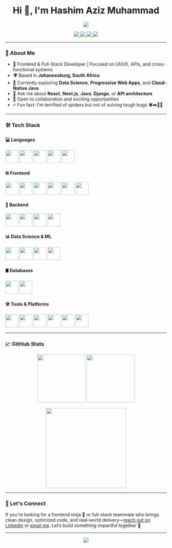 <h1 align="center">Hi 👋, I'm Hashim Aziz Muhammad</h1>

<p align="center">
  <img src="https://readme-typing-svg.demolab.com?font=Fira+Code&size=22&pause=1000&color=F77B91&center=true&vCenter=true&width=500&lines=Frontend+Developer+%7C+React+%7C+Next.js+%7C+Tailwind;Full+Stack+Dev+%7C+Java+%7C+Django+%7C+Node.js;Always+Learning+%F0%9F%92%AB+Always+Building" />
</p>

<p align="center">
  <a href="https://hashimaziz88.github.io" target="_blank">
    <img src="https://img.shields.io/badge/Portfolio-000000?style=for-the-badge&logo=vercel&logoColor=white" />
  </a>
  <a href="mailto:hashimazizm@gmail.com" target="_blank">
    <img src="https://img.shields.io/badge/Gmail-D14836?style=for-the-badge&logo=gmail&logoColor=white" />
  </a>
  <a href="https://linkedin.com/in/hashimaziz88" target="_blank">
    <img src="https://img.shields.io/badge/LinkedIn-0077B5?style=for-the-badge&logo=linkedin&logoColor=white" />
  </a>
  <a href="https://www.codewars.com/users/hashimaziz88" target="_blank">
    <img src="https://img.shields.io/badge/Codewars-B1361E?style=for-the-badge&logo=codewars&logoColor=white" />
  </a>
</p>

---

### 🧠 About Me

- 🎨 Frontend & Full-Stack Developer | Focused on UI/UX, APIs, and cross-functional systems
- 🌍 Based in **Johannesburg, South Africa**
- 🌱 Currently exploring **Data Science**, **Progressive Web Apps**, and **Cloud-Native Java**
- 💬 Ask me about **React**, **Next.js**, **Java**, **Django**, or **API architecture**
- 🤝 Open to collaboration and exciting opportunities
- ⚡ Fun fact: I'm terrified of spiders but not of solving tough bugs 🕷️➡️🐛🔨

---

### 🛠️ Tech Stack

#### 💻 Languages
<p>
  <img src="https://cdn.jsdelivr.net/gh/devicons/devicon/icons/javascript/javascript-original.svg" width="40"/>
  <img src="https://cdn.jsdelivr.net/gh/devicons/devicon/icons/typescript/typescript-original.svg" width="40"/>
  <img src="https://cdn.jsdelivr.net/gh/devicons/devicon/icons/python/python-original.svg" width="40"/>
  <img src="https://cdn.jsdelivr.net/gh/devicons/devicon/icons/java/java-original.svg" width="40"/>
  <img src="https://cdn.jsdelivr.net/gh/devicons/devicon/icons/csharp/csharp-original.svg" width="40"/>
</p>

#### 🌐 Frontend
<p>
  <img src="https://cdn.jsdelivr.net/gh/devicons/devicon/icons/react/react-original.svg" width="40"/>
  <img src="https://cdn.jsdelivr.net/gh/devicons/devicon/icons/nextjs/nextjs-original.svg" width="40"/>
  <img src="https://cdn.jsdelivr.net/gh/devicons/devicon/icons/bootstrap/bootstrap-original.svg" width="40"/>
  <img src="https://cdn.jsdelivr.net/gh/devicons/devicon/icons/html5/html5-original.svg" width="40"/>
  <img src="https://cdn.jsdelivr.net/gh/devicons/devicon/icons/css3/css3-original.svg" width="40"/>
  <img src="https://www.vectorlogo.zone/logos/tailwindcss/tailwindcss-icon.svg" width="40"/>
</p>

#### 🧩 Backend
<p>
  <img src="https://cdn.jsdelivr.net/gh/devicons/devicon/icons/nodejs/nodejs-original.svg" width="40"/>
  <img src="https://cdn.jsdelivr.net/gh/devicons/devicon/icons/express/express-original.svg" width="40"/>
  <img src="https://cdn.jsdelivr.net/gh/devicons/devicon/icons/django/django-plain.svg" width="40"/>
  <img src="https://upload.wikimedia.org/wikipedia/commons/e/ee/.NET_Core_Logo.svg" width="40"/>
</p>

#### 📊 Data Science & ML
<p>
  <img src="https://cdn.jsdelivr.net/gh/devicons/devicon/icons/pandas/pandas-original.svg" width="40"/>
  <img src="https://cdn.jsdelivr.net/gh/devicons/devicon/icons/numpy/numpy-original.svg" width="40"/>
  <img src="https://cdn.jsdelivr.net/gh/devicons/devicon/icons/matplotlib/matplotlib-original.svg" width="40"/>
  <img src="https://upload.wikimedia.org/wikipedia/commons/0/05/Scikit_learn_logo_small.svg" width="40"/>
</p>

#### 🛢️ Databases
<p>
  <img src="https://cdn.jsdelivr.net/gh/devicons/devicon/icons/mongodb/mongodb-original.svg" width="40"/>
  <img src="https://cdn.jsdelivr.net/gh/devicons/devicon/icons/mysql/mysql-original.svg" width="40"/>
</p>

#### 🛠️ Tools & Platforms
<p>
  <img src="https://cdn.jsdelivr.net/gh/devicons/devicon/icons/git/git-original.svg" width="40"/>
  <img src="https://cdn.jsdelivr.net/gh/devicons/devicon/icons/github/github-original.svg" width="40"/>
  <img src="https://cdn.jsdelivr.net/gh/devicons/devicon/icons/linux/linux-original.svg" width="40"/>
  <img src="https://cdn.jsdelivr.net/gh/devicons/devicon/icons/docker/docker-original.svg" width="40"/>
  <img src="https://cdn.jsdelivr.net/gh/devicons/devicon/icons/figma/figma-original.svg" width="40"/>
  <img src="https://www.vectorlogo.zone/logos/getpostman/getpostman-icon.svg" width="40"/>
</p>

---

### 📈 GitHub Stats

<p align="center">
  <img src="https://github-readme-stats.vercel.app/api?username=hashimaziz88&show_icons=true&theme=radical&hide_border=true" height="150"/>
  <img src="https://github-readme-stats.vercel.app/api/top-langs/?username=hashimaziz88&layout=compact&theme=radical&hide_border=true&langs_count=6" height="150"/>
</p>

<p align="center">
  <img src="https://github-readme-activity-graph.vercel.app/graph?username=hashimaziz88&theme=react-dark&area=true&hide_border=true" height="250"/>
</p>

---

### 🤝 Let's Connect

If you're looking for a frontend ninja 🥷 or full-stack teammate who brings clean design, optimized code, and real-world delivery—[reach out on LinkedIn](https://linkedin.com/in/hashimaziz88) or [email me](mailto:hashimazizm@gmail.com). Let’s build something impactful together 🚀

---

<p align="center">
  <img src="https://capsule-render.vercel.app/api?type=waving&color=F77B91&height=100&section=footer"/>
</p>
